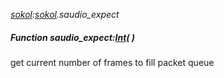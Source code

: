 _[sokol](../../modules/sokol/sokol-module.md):[sokol](../../modules/sokol/sokol-module.md).saudio\_expect_
##### Function saudio\_expect:[Int](../../modules/wonkey/wonkey-types-int.md)(  )
get current number of frames to fill packet queue
